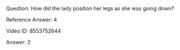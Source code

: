 Question: How did the lady position her legs as she was going down?

Reference Answer: 4

Video ID: 8553752644

Answer: 2

